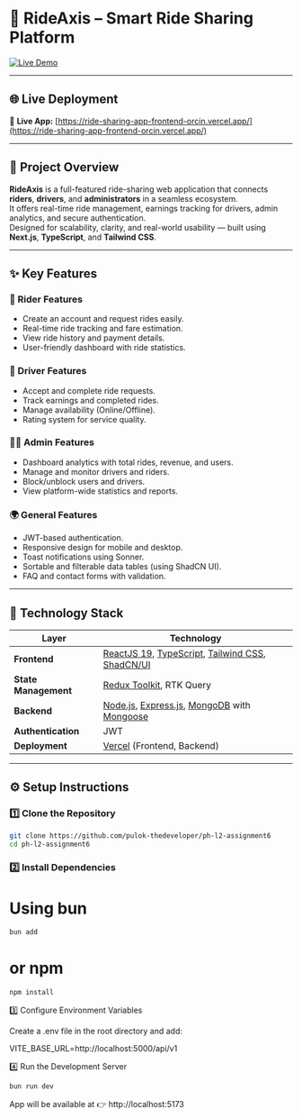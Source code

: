 # 🚗 RideAxis – Smart Ride Sharing Platform

[![Live Demo](https://img.shields.io/badge/Live-Demo-success?style=for-the-badge)](https://ride-sharing-app-frontend-orcin.vercel.app/)

---

## 🌐 Live Deployment
🔗 **Live App:** [https://ride-sharing-app-frontend-orcin.vercel.app/](https://ride-sharing-app-frontend-orcin.vercel.app/)

---

## 📘 Project Overview
**RideAxis** is a full-featured ride-sharing web application that connects **riders**, **drivers**, and **administrators** in a seamless ecosystem.  
It offers real-time ride management, earnings tracking for drivers, admin analytics, and secure authentication.  
Designed for scalability, clarity, and real-world usability — built using **Next.js**, **TypeScript**, and **Tailwind CSS**.

---

## ✨ Key Features

### 🚙 Rider Features
- Create an account and request rides easily.
- Real-time ride tracking and fare estimation.
- View ride history and payment details.
- User-friendly dashboard with ride statistics.

### 🚖 Driver Features
- Accept and complete ride requests.
- Track earnings and completed rides.
- Manage availability (Online/Offline).
- Rating system for service quality.

### 🧑‍💼 Admin Features
- Dashboard analytics with total rides, revenue, and users.
- Manage and monitor drivers and riders.
- Block/unblock users and drivers.
- View platform-wide statistics and reports.

### 🌍 General Features
- JWT-based authentication.
- Responsive design for mobile and desktop.
- Toast notifications using Sonner.
- Sortable and filterable data tables (using ShadCN UI).
- FAQ and contact forms with validation.

---

## 🧩 Technology Stack

| Layer | Technology |
|-------|-------------|
| **Frontend** | [ReactJS 19](https://reactjs.org/), [TypeScript](https://www.typescriptlang.org/), [Tailwind CSS](https://tailwindcss.com/), [ShadCN/UI](https://ui.shadcn.com/) |
| **State Management** | [Redux Toolkit](https://redux-toolkit.js.org/), RTK Query |
| **Backend** | [Node.js](https://nodejs.org/), [Express.js](https://expressjs.com/), [MongoDB](https://www.mongodb.com/) with [Mongoose](https://mongoosejs.com/) |
| **Authentication** | JWT |
| **Deployment** | [Vercel](https://vercel.com/) (Frontend, Backend)|

---

## ⚙️ Setup Instructions

### 1️⃣ Clone the Repository
```bash
git clone https://github.com/pulok-thedeveloper/ph-l2-assignment6
cd ph-l2-assignment6
```

### 2️⃣ Install Dependencies
# Using bun
```bash
bun add
```
# or npm
```bash
npm install
```

3️⃣ Configure Environment Variables

Create a .env file in the root directory and add:

VITE_BASE_URL=http://localhost:5000/api/v1

4️⃣ Run the Development Server
```bash
bun run dev
```

App will be available at 👉 http://localhost:5173